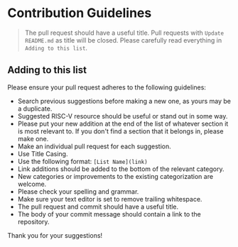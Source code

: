 # Contribution Guidelines

> The pull request should have a useful title. Pull requests with `Update README.md` as title will be closed. Please carefully read everything in `Adding to this list`.

## Adding to this list

Please ensure your pull request adheres to the following guidelines:

- Search previous suggestions before making a new one, as yours may be a duplicate.
- Suggested RISC-V resource should be useful or stand out in some way.
- Please put your new addition at the end of the list of whatever section it is most relevant to. If you don't find a section that it belongs in, please make one.
- Make an individual pull request for each suggestion.
- Use Title Casing.
- Use the following format: `[List Name](link)`
- Link additions should be added to the bottom of the relevant category.
- New categories or improvements to the existing categorization are welcome.
- Please check your spelling and grammar.
- Make sure your text editor is set to remove trailing whitespace.
- The pull request and commit should have a useful title.
- The body of your commit message should contain a link to the repository.

Thank you for your suggestions!
